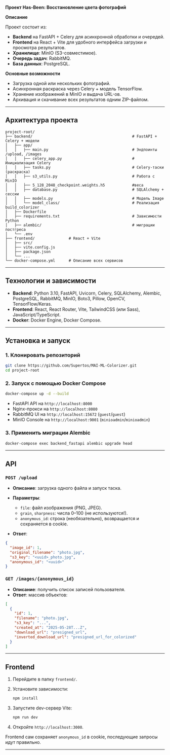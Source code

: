 **Проект Has-Been: Восстановление цвета фотографий**

**Описание**

Проект состоит из:

* **Backend** на FastAPI + Celery для асинхронной обработки и очередей.
* **Frontend** на React + Vite для удобного интерфейса загрузки и просмотра результатов.
* **Хранилище**: MinIO (S3-совместимое).
* **Очередь задач**: RabbitMQ.
* **База данных**: PostgreSQL.

**Основные возможности**

* Загрузка одной или нескольких фотографий.
* Асинхронная раскраска через Celery + модель TensorFlow.
* Хранение изображений в MinIO и выдача URL-ов.
* Архивация и скачивание всех результатов одним ZIP-файлом.

---

##  Архитектура проекта

```
project-root/
├── backend/                                            # FastAPI + Celery + модели
│   ├── app/
│   │   ├── main.py                                     # Эндпоинты /upload, /images
│   │   ├── celery_app.py                               # Инициализация Celery
│   │   ├── tasks.py                                    # Celery-таски (раскраска)
│   │   ├── s3_utils.py                                 # Работа с MinIO
│   │   ├── 5_128_2048_checkpoint.weights.h5            #веса
│   │   ├── database.py                                 # SQLAlchemy + сессии
│   │   ├── models.py                                   # Модель Image
│   │   └── model_class/                                # Реализация build_colorizer
│   ├── Dockerfile
│   ├── requirements.txt                                # Зависимости Python
│   ├── alembic/                                        # миграции постгреса
│   └── .env  
├── frontend/               # React + Vite
│   ├── src/
│   ├── vite.config.js
│   ├── package.json
│   └── ...
└── docker-compose.yml      # Описание всех сервисов
```

---

##  Технологии и зависимости

* **Backend**: Python 3.10, FastAPI, Uvicorn, Celery, SQLAlchemy, Alembic, PostgreSQL, RabbitMQ, MinIO, Boto3, Pillow, OpenCV, TensorFlow/Keras.
* **Frontend**: React, React Router, Vite, TailwindCSS (или Sass), JavaScript/TypeScript.
* **Docker**: Docker Engine, Docker Compose.

---

##  Установка и запуск

### 1. Клонировать репозиторий

```bash
git clone https://github.com/Supertos/MAI-ML-Colorizer.git
cd project-root
```

### 2. Запуск с помощью Docker Compose

```bash
docker-compose up -d --build
```

* FastAPI API на `http://localhost:8000`
* Nginx-прокси на `http://localhost:8080`
* RabbitMQ UI на `http://localhost:15672` (`guest`/`guest`)
* MinIO Console на `http://localhost:9001` (`minioadmin`/`minioadmin`)

### 3. Применить миграции Alembic

```bash
docker-compose exec backend_fastapi alembic upgrade head
```

---

## API

### `POST /upload`

* **Описание**: загрузка одного файла и запуск таска.
* **Параметры**:

  * `file`: файл изображения (PNG, JPEG).
  * `grain`, `sharpness`: числа 0–100 (не используются!).
  * `anonymous_id`: строка (необязательно), возвращается и сохраняется в cookie.
* **Ответ**:

```json
{
  "image_id": 1,
  "original_filename": "photo.jpg",
  "s3_key": "<uuid>_photo.jpg",
  "anonymous_id": "<uuid>"
}
```

### `GET /images/{anonymous_id}`

* **Описание**: получить список записей пользователя.
* **Ответ**: массив объектов:

```json
[
  {
    "id": 1,
    "filename": "photo.jpg",
    "s3_key": "...",
    "created_at": "2025-05-28T...Z",
    "download_url": "presigned_url",
    "inverted_download_url": "presigned_url_for_colorized"
  }
]
```

---

##  Frontend

1. Перейдите в папку `frontend/`.
2. Установите зависимости:

   ```bash
   npm install
   ```
3. Запустите dev-сервер Vite:

   ```bash
   npm run dev
   ```
4. Откройте `http://localhost:3000`.

Frontend сам сохраняет `anonymous_id` в cookie, последующие запросы идут правильно.

---

